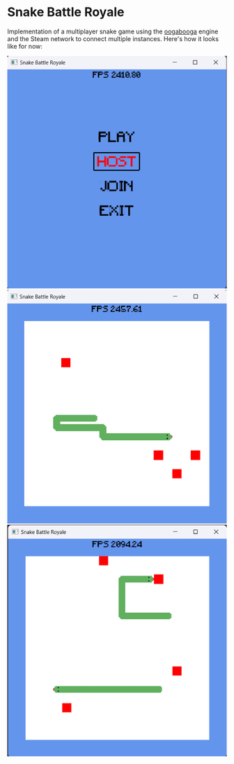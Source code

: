 # Snake Battle Royale
Implementation of a multiplayer snake game using the [oogabooga](https://github.com/alpinestudios/oogabooga) engine and the Steam network to connect multiple instances. Here's how it looks like for now:

![Main menu](misc/main_menu.png)
![Single player mode](misc/single_player.png)
![Multiplayer mode](misc/multi_player.png)
